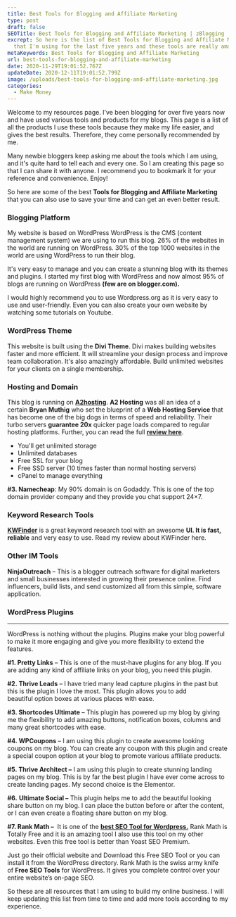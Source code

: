 ```yaml
---
title: Best Tools for Blogging and Affiliate Marketing
type: post
draft: false
SEOTitle: Best Tools for Blogging and Affiliate Marketing | zBlogging
excrept: So here is the list of Best Tools for Blogging and Affiliate Marketing
  that I'm using for the last five years and these tools are really amazing.
metaKeywords: Best Tools for Blogging and Affiliate Marketing
url: best-tools-for-blogging-and-affiliate-marketing
date: 2020-11-29T19:01:52.767Z
updateDate: 2020-12-11T19:01:52.799Z
image: /uploads/best-tools-for-blogging-and-affiliate-marketing.jpg
categories:
  - Make Money
---
```

Welcome to my resources page. I’ve been blogging for over five years now and have used various tools and products for my blogs. This page is a list of all the products I use these tools because they make my life easier, and gives the best results. Therefore, they come personally recommended by me.

Many newbie bloggers keep asking me about the tools which I am using, and it's quite hard to tell each and every one. So I am creating this page so that I can share it with anyone. I recommend you to bookmark it for your reference and convenience. Enjoy!

So here are some of the best **Tools for Blogging and Affiliate Marketing** that you can also use to save your time and can get an even better result.

### Blogging Platform

My website is based on WordPress WordPress is the CMS (content management system) we are using to run this blog. 26% of the websites in the world are running on WordPress. 30% of the top 1000 websites in the world are using WordPress to run their blog.

It's very easy to manage and you can create a stunning blog with its themes and plugins. I started my first blog with WordPress and now almost 95% of blogs are running on WordPress **(few are on blogger.com).**

I would highly recommend you to use Wordpress.org as it is very easy to use and user-friendly. Even you can also create your own website by watching some tutorials on Youtube.

### WordPress Theme

This website is built using the **Divi Theme**. Divi makes building websites faster and more efficient. It will streamline your design process and improve team collaboration. It's also amazingly affordable. Build unlimited websites for your clients on a single membership.

### Hosting and Domain

This blog is running on **[A2hosting](https://www.a2hosting.com/?aid=5e5418e79a344)**. **A2 Hosting** was all an idea of a certain **Bryan Muthig** who set the blueprint of a **Web Hosting Service** that has become one of the big dogs in terms of speed and reliability. Their turbo servers **guarantee 20x** quicker page loads compared to regular hosting platforms. Further, you can read the full **[review here](https://zblogging.com/a2-hosting-review/)**.

* You'll get unlimited storage
* Unlimited databases
* Free SSL for your blog
* Free SSD server (10 times faster than normal hosting servers)
* cPanel to manage everything

**\#3. Namecheap**: My 90% domain is on Godaddy. This is one of the top domain provider company and they provide you chat support 24×7.

### Keyword Research Tools

**[KWFinder](https://kwfinder.com/)** is a great keyword research tool with an awesome **UI. It is fast, reliable** and very easy to use. Read my review about KWFinder here.

### Other IM Tools

**NinjaOutreach** – This is a blogger outreach software for digital marketers and small businesses interested in growing their presence online. Find influencers, build lists, and send customized all from this simple, software application.

### WordPress Plugins

- - -

WordPress is nothing without the plugins. Plugins make your blog powerful to make it more engaging and give you more flexibility to extend the features.

**\#1. Pretty Links** – This is one of the must-have plugins for any blog. If you are adding any kind of affiliate links on your blog, you need this plugin.

**\#2. Thrive Leads** – I have tried many lead capture plugins in the past but this is the plugin I love the most. This plugin allows you to add beautiful option boxes at various places with ease.

**\#3. Shortcodes Ultimate** – This plugin has powered up my blog by giving me the flexibility to add amazing buttons, notification boxes, columns and many great shortcodes with ease.

**\#4. WPCoupons** – I am using this plugin to create awesome looking coupons on my blog. You can create any coupon with this plugin and create a special coupon option at your blog to promote various affiliate products.

**\#5. Thrive Architect –** I am using this plugin to create stunning landing pages on my blog. This is by far the best plugin I have ever come across to create landing pages. My second choice is the Elementor.

**\#6.** **Ultimate Social –** This plugin helps me to add the beautiful looking share button on my blog. I can place the button before or after the content, or I can even create a floating share button on my blog.

**\#7. Rank Math –**  It is one of the **[best SEO Tool for Wordpress.](https://zblogging.com/free-seo-tools-for-wordpress/)** Rank Math is Totally Free and it is an amazing tool I also use this tool on my other websites. Even this free tool is better than Yoast SEO Premium.

Just go their official website and Download this Free SEO Tool or you can install it from the WordPress directory. Rank Math is the swiss army knife of **Free SEO Tools** for WordPress. It gives you complete control over your entire website’s on-page SEO.

So these are all resources that I am using to build my online business. I will keep updating this list from time to time and add more tools according to my experience.
